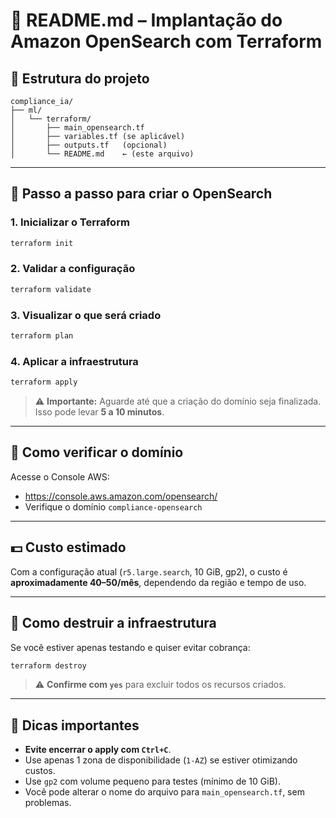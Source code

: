 
# 📘 README.md – Implantação do Amazon OpenSearch com Terraform

## 📁 Estrutura do projeto
```
compliance_ia/
├── ml/
│   └── terraform/
│       ├── main_opensearch.tf
│       ├── variables.tf (se aplicável)
│       ├── outputs.tf   (opcional)
│       └── README.md    ← (este arquivo)
```

---
 


## 🚀 Passo a passo para criar o OpenSearch

### 1. Inicializar o Terraform
```bash
terraform init
```

### 2. Validar a configuração
```bash
terraform validate
```

### 3. Visualizar o que será criado
```bash
terraform plan
```

### 4. Aplicar a infraestrutura
```bash
terraform apply
```

> ⚠️ **Importante:** Aguarde até que a criação do domínio seja finalizada. Isso pode levar **5 a 10 minutos**.

---

## 🔎 Como verificar o domínio

Acesse o Console AWS:
- https://console.aws.amazon.com/opensearch/
- Verifique o domínio `compliance-opensearch`

---

## 💵 Custo estimado

Com a configuração atual (`r5.large.search`, 10 GiB, gp2), o custo é **aproximadamente $40–$50/mês**, dependendo da região e tempo de uso.

---

## 🧹 Como destruir a infraestrutura

Se você estiver apenas testando e quiser evitar cobrança:

```bash
terraform destroy
```

> ⚠️ **Confirme com `yes`** para excluir todos os recursos criados.

---

## 🧠 Dicas importantes

- **Evite encerrar o apply com `Ctrl+C`**.
- Use apenas 1 zona de disponibilidade (`1-AZ`) se estiver otimizando custos.
- Use `gp2` com volume pequeno para testes (mínimo de 10 GiB).
- Você pode alterar o nome do arquivo para `main_opensearch.tf`, sem problemas.
